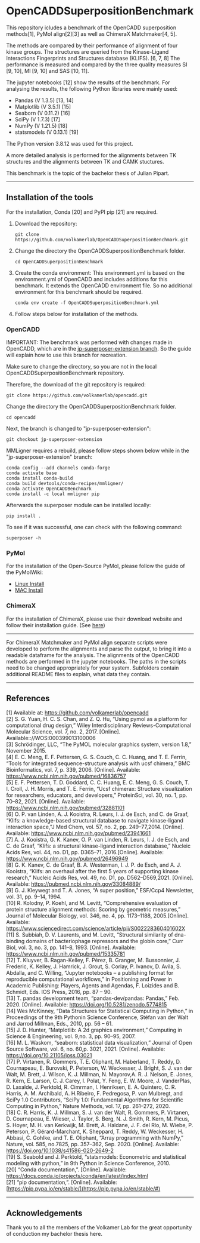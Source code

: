 # OpenCADDSuperpositionBenchmark
This repository icludes a benchmark of the OpenCADD superposition methods[1], PyMol align[2][3] as well as ChimeraX Matchmaker[4, 5].

The methods are compared by their performance of alignment of four kinase groups.
The structures are queried from the Kinase-Ligand Interactions Fingerprints and Structures database (KLIFS). [6, 7, 8]
The performance is measured and compared by the three quality measures SI [9, 10], MI [9, 10] and SAS [10, 11].


The jupyter notebooks [12] show the results of the benchmark.
For analysing the results, the following Python libraries were mainly used:

- Pandas (V 1.3.5) [13, 14]
- Matplotlib (V 3.5.1) [15]
- Seaborn (V 0.11.2) [16]
- SciPy (V 1.7.3) [17]
- NumPy (V 1.21.5) [18]
- statsmodels (V 0.13.1) [19]
  
The Python version 3.8.12 was used for this project.

A more detailed analysis is performed for the alignments between TK structures and the alignments between TK and CAMK stuctures. 

This benchmark is the topic of the bachelor thesis of Julian Pipart. 

___
## Installation of the tools
For the installation, Conda [20] and PyPI pip [21] are required.

1. Download the repository:
    ```
    git clone https://github.com/volkamerlab/OpenCADDSuperpositionBenchmark.git
    ```

2. Change the directory the OpenCADDSuperpositionBenchmark folder.
    ```
    cd OpenCADDSuperpositionBenchmark
    ```

3. Create the conda environment:
This environment.yml is based on the environment.yml of OpenCADD and includes additions for this benchmark.
It extends the OpenCADD environment file. So no additional environment for this benchmark should be required.
    ```
    conda env create -f OpenCADDSuperpositionBenchmark.yml
    ```

4. Follow steps below for installation of the methods.

### OpenCADD
IMPORTANT: The benchmark was performed with changes made in OpenCADD, which are in the [jp-superposer-extension branch](https://github.com/volkamerlab/opencadd/tree/jp-superposer-extension). So the guide will explain how to use this branch for recreation.

Make sure to change the directory, so you are not in the local OpenCADDSuperpositionBenchmark repository.

Therefore, the download of the git repository is required:
```
git clone https://github.com/volkamerlab/opencadd.git
```
Change the directory the OpenCADDSuperpositionBenchmark folder.
```
cd opencadd
```
Next, the branch is changed to "jp-superposer-extension":
```
git checkout jp-superposer-extension
```
MMLigner requires a rebuild, please follow steps shown below while in the "jp-superposer-extension" branch:
```
conda config --add channels conda-forge 
conda activate base
conda install conda-build
conda build devtools/conda-recipes/mmligner/
conda activate OpenCADDBenchmark
conda install -c local mmligner pip
```
Afterwards the superposer module can be installed locally:
```
pip install . 
```
To see if it was successful, one can check with the following command:
```
superposer -h
```


### PyMol
For the installation of the Open-Source PyMol, please follow the guide of the PyMolWiki:
- [Linux Install](https://pymolwiki.org/index.php/Linux_Install)
- [MAC Install](https://pymolwiki.org/index.php/MAC_Install)

### ChimeraX
For the installation of ChimeraX, please use their download website and follow their installation guide. (See [here](https://www.cgl.ucsf.edu/chimerax/download.html))

___
For ChimeraX Matchmaker and PyMol align separate scripts were developed to perform the alignments and parse the output, to bring it into a readable dataframe for the analysis.
The alignments of the OpenCADD methods are performed in the jupyter notebooks.
The paths in the scripts need to be changed appropriately for your system.
Subfolders contain additional README files to explain, what data they contain. 
___
## References
[1] Available at: https://github.com/volkamerlab/opencadd \
[2] S. G. Yuan, H. C. S. Chan, and Z. Q. Hu, “Using pymol as a platform for computational drug design,” Wiley Interdisciplinary Reviews-Computational Molecular Science, vol. 7, no. 2, 2017. [Online]. Available:<Go to ISI>://WOS:000399013100006 \
[3] Schrödinger, LLC, “The PyMOL molecular graphics system, version 1.8,” November 2015. \
[4] E. C. Meng, E. F. Pettersen, G. S. Couch, C. C. Huang, and T. E. Ferrin, “Tools for integrated sequence-structure analysis with ucsf chimera,” BMC Bioinformatics, vol. 7, p. 339, 2006. [Online]. Available:  https://www.ncbi.nlm.nih.gov/pubmed/16836757 \
[5] E. F. Pettersen, T. D. Goddard, C. C. Huang, E. C. Meng, G. S. Couch, T. I. Croll, J. H. Morris, and T. E. Ferrin, “Ucsf chimerax: Structure visualization for researchers, educators, and developers,” ProteinSci, vol. 30, no. 1, pp. 70–82, 2021. [Online]. Available:  https://www.ncbi.nlm.nih.gov/pubmed/32881101 \
[6] O. P. van Linden, A. J. Kooistra, R. Leurs, I. J. de Esch, and C. de Graaf, “Klifs:  a knowledge-based structural database to navigate kinase-ligand interaction space,”J Med Chem, vol. 57, no. 2, pp. 249–77,2014. [Online]. Available:  https://www.ncbi.nlm.nih.gov/pubmed/23941661 \
[7] A. J. Kooistra, G. K. Kanev, O. P. van Linden, R. Leurs, I. J. de Esch, and C. de Graaf, “Klifs:  a structural kinase-ligand interaction database,” Nucleic Acids Res, vol. 44, no. D1, pp. D365–71, 2016.[Online]. Available:  https://www.ncbi.nlm.nih.gov/pubmed/26496949 \
[8] G. K. Kanev, C. de Graaf, B. A. Westerman, I. J. P. de Esch, and A. J. Kooistra, “Klifs:  an overhaul after the first 5 years of supporting kinase research,” Nucleic Acids Res, vol. 49, no. D1, pp. D562–D569,2021. [Online]. Available: https://pubmed.ncbi.nlm.nih.gov/33084889/ \
[9] G. J. Kleywegt and T. A. Jones, “A super position,” ESF/Ccp4 Newsletter, vol. 31, pp. 9–14, 1994. \
[10] R. Kolodny, P. Koehl, and M. Levitt, “Comprehensive evaluation of protein structure alignment methods: Scoring by geometric measures,” Journal of Molecular Biology, vol. 346, no. 4, pp. 1173–1188, 2005.[Online]. Available:  https://www.sciencedirect.com/science/article/pii/S002228360401602X \
[11] S. Subbiah, D. V. Laurents, and M. Levitt, “Structural similarity of dna-binding domains of bacteriophage repressors and the globin core,” Curr Biol, vol. 3, no. 3, pp. 141–8, 1993. [Online]. Available:  https://www.ncbi.nlm.nih.gov/pubmed/15335781 \
[12] T. Kluyver, B. Ragan-Kelley, F. Pérez, B. Granger, M. Bussonnier, J. Frederic, K. Kelley, J. Hamrick, J. Grout, S. Corlay, P. Ivanov, D. Avila, S. Abdalla, and C. Willing, “Jupyter notebooks – a publishing format for reproducible computational workflows,” in Positioning and Power in Academic Publishing: Players, Agents and Agendas, F. Loizides and B. Schmidt, Eds.    IOS Press, 2016, pp. 87 – 90. \
[13] T. pandas development team, “pandas-dev/pandas: Pandas,” Feb. 2020. [Online]. Available: https://doi.org/10.5281/zenodo.5774815 \
[14] Wes McKinney, “Data Structures for Statistical Computing in Python,” in Proceedings of the 9th Pythonin Science Conference, Stéfan van der Walt and Jarrod Millman, Eds., 2010, pp. 56 – 61. \
[15] J. D. Hunter, “Matplotlib:  A 2d graphics environment,” Computing in Science & Engineering, vol. 9,no. 3, pp. 90–95, 2007. \
[16] M. L. Waskom, “seaborn:  statistical data visualization,” Journal of Open Source Software, vol. 6, no. 60,p. 3021, 2021. [Online]. Available:  https://doi.org/10.21105/joss.03021 \
[17] P. Virtanen, R. Gommers, T. E. Oliphant, M. Haberland, T. Reddy, D. Cournapeau, E. Burovski, P. Peterson, W. Weckesser, J. Bright, S. J. van der Walt, M. Brett, J. Wilson, K. J. Millman, N. Mayorov,A. R. J. Nelson, E. Jones, R. Kern, E. Larson, C. J. Carey, ̇I. Polat, Y. Feng, E. W. Moore, J. VanderPlas, D. Laxalde, J. Perktold, R. Cimrman, I. Henriksen, E. A. Quintero, C. R. Harris, A. M. Archibald, A. H.Ribeiro, F. Pedregosa, P. van Mulbregt, and SciPy 1.0 Contributors, “SciPy 1.0:  Fundamental Algorithms for Scientific Computing in Python,” Nature Methods, vol. 17, pp. 261–272, 2020. \
[18] C. R. Harris, K. J. Millman, S. J. van der Walt, R. Gommers, P. Virtanen, D. Cournapeau, E. Wieser, J. Taylor, S. Berg, N. J. Smith, R. Kern, M. Picus, S. Hoyer, M. H. van Kerkwijk, M. Brett, A. Haldane, J. F. del Río, M. Wiebe, P. Peterson, P. Gérard-Marchant, K. Sheppard, T. Reddy, W. Weckesser, H. Abbasi, C. Gohlke, and T. E. Oliphant, “Array programming with NumPy,” Nature, vol. 585, no.7825, pp. 357–362, Sep. 2020. [Online]. Available:  https://doi.org/10.1038/s41586-020-2649-2 \
[19] S. Seabold and J. Perktold, “statsmodels:  Econometric and statistical modeling with python,” in 9th Python in Science Conference, 2010. \
[20] “Conda documentation,”. [Online]. Available:  https://docs.conda.io/projects/conda/en/latest/index.html \
[21] “pip documentation,”. [Online]. Available: [https://pip.pypa.io/en/stable/](https://pip.pypa.io/en/stable/#)

___
## Acknowledgements
Thank you to all the members of the Volkamer Lab for the great opportunity of conduction my bachelor thesis here.

